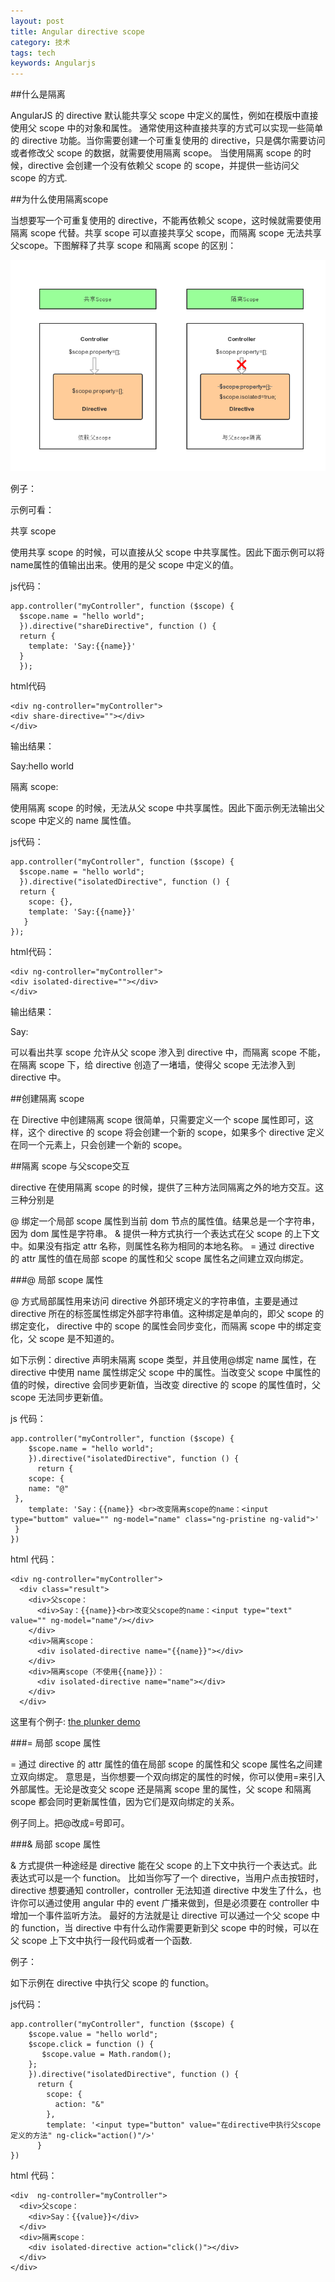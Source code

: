 ```yaml
---
layout: post
title: Angular directive scope
category: 技术
tags: tech
keywords: Angularjs
---
```


##什么是隔离

   AngularJS 的 directive 默认能共享父 scope 中定义的属性，例如在模版中直接使用父 scope 中的对象和属性。
通常使用这种直接共享的方式可以实现一些简单的 directive 功能。当你需要创建一个可重复使用的 directive，只是偶尔需要访问或者修改父 scope 的数据，就需要使用隔离 scope。
当使用隔离 scope 的时候，directive 会创建一个没有依赖父 scope 的 scope，并提供一些访问父 scope 的方式.

##为什么使用隔离scope

   当想要写一个可重复使用的 directive，不能再依赖父 scope，这时候就需要使用隔离 scope 代替。共享 scope 可以直接共享父 scope，而隔离 scope 无法共享父scope。下图解释了共享 scope 和隔离 scope 的区别：


![1](/public/img/posts/scope.png)

例子：

示例可看：

共享 scope

使用共享 scope 的时候，可以直接从父 scope 中共享属性。因此下面示例可以将name属性的值输出出来。使用的是父 scope 中定义的值。

js代码：

```
app.controller("myController", function ($scope) {
  $scope.name = "hello world";
  }).directive("shareDirective", function () {
  return {
    template: 'Say:{{name}}'
  }
  });
```

html代码

```
<div ng-controller="myController">
<div share-directive=""></div>
</div>
```

输出结果：

Say:hello world

隔离 scope:

使用隔离 scope 的时候，无法从父 scope 中共享属性。因此下面示例无法输出父 scope 中定义的 name 属性值。

js代码：

```
app.controller("myController", function ($scope) {
  $scope.name = "hello world";
  }).directive("isolatedDirective", function () {
  return {
    scope: {},
    template: 'Say:{{name}}'
   }
});
```
html代码：

```
<div ng-controller="myController">
<div isolated-directive=""></div>
</div>
```

输出结果：

Say:

可以看出共享 scope 允许从父 scope 渗入到 directive 中，而隔离 scope 不能，在隔离 scope 下，给 directive 创造了一堵墙，使得父 scope 无法渗入到 directive 中。

##创建隔离 scope

在 Directive 中创建隔离 scope 很简单，只需要定义一个 scope 属性即可，这样，这个 directive 的 scope 将会创建一个新的 scope，如果多个 directive 定义在同一个元素上，只会创建一个新的 scope。

##隔离 scope 与父scope交互

directive 在使用隔离 scope 的时候，提供了三种方法同隔离之外的地方交互。这三种分别是

@ 绑定一个局部 scope 属性到当前 dom 节点的属性值。结果总是一个字符串，因为 dom 属性是字符串。
& 提供一种方式执行一个表达式在父 scope 的上下文中。如果没有指定 attr 名称，则属性名称为相同的本地名称。
= 通过 directive 的 attr 属性的值在局部 scope 的属性和父 scope 属性名之间建立双向绑定。

###@ 局部 scope 属性

@ 方式局部属性用来访问 directive 外部环境定义的字符串值，主要是通过 directive 所在的标签属性绑定外部字符串值。这种绑定是单向的，即父 scope 的绑定变化，
directive 中的 scope 的属性会同步变化，而隔离 scope 中的绑定变化，父 scope 是不知道的。

如下示例：directive 声明未隔离 scope 类型，并且使用@绑定 name 属性，在 directive 中使用 name 属性绑定父 scope 中的属性。当改变父 scope 中属性的值的时候，directive 会同步更新值，当改变 directive 的 scope 的属性值时，父 scope 无法同步更新值。

js 代码：

```
app.controller("myController", function ($scope) {
    $scope.name = "hello world";
    }).directive("isolatedDirective", function () {
      return {
    scope: {
    name: "@"
 },
    template: 'Say：{{name}} <br>改变隔离scope的name：<input type="buttom" value="" ng-model="name" class="ng-pristine ng-valid">'
 }
})
```
html 代码：

```
<div ng-controller="myController">
  <div class="result">
    <div>父scope：
      <div>Say：{{name}}<br>改变父scope的name：<input type="text" value="" ng-model="name"/></div>
    </div>
    <div>隔离scope：
      <div isolated-directive name="{{name}}"></div>
    </div>
    <div>隔离scope（不使用{{name}}）：
      <div isolated-directive name="name"></div>
    </div>
  </div>
```

这里有个例子:
[the plunker demo](http://plnkr.co/edit/0vwa72InAuAACTBKykAa)

###= 局部 scope 属性

= 通过 directive 的 attr 属性的值在局部 scope 的属性和父 scope 属性名之间建立双向绑定。
意思是，当你想要一个双向绑定的属性的时候，你可以使用=来引入外部属性。无论是改变父 scope 还是隔离 scope 里的属性，父 scope 和隔离 scope 都会同时更新属性值，因为它们是双向绑定的关系。

例子同上。把@改成=号即可。

###& 局部 scope 属性

& 方式提供一种途经是 directive 能在父 scope 的上下文中执行一个表达式。此表达式可以是一个 function。
比如当你写了一个 directive，当用户点击按钮时，directive 想要通知 controller，controller 无法知道 directive 中发生了什么，也许你可以通过使用 angular 中的 event 广播来做到，但是必须要在 controller 中增加一个事件监听方法。
最好的方法就是让 directive 可以通过一个父 scope 中的 function，当 directive 中有什么动作需要更新到父 scope 中的时候，可以在父 scope 上下文中执行一段代码或者一个函数.

例子：

如下示例在 directive 中执行父 scope 的 function。

js代码：

```
app.controller("myController", function ($scope) {
    $scope.value = "hello world";
    $scope.click = function () {
       $scope.value = Math.random();
    };
    }).directive("isolatedDirective", function () {
      return {
        scope: {
          action: "&"
        },
        template: '<input type="button" value="在directive中执行父scope定义的方法" ng-click="action()"/>'
      }
})
```

html 代码：

```
<div  ng-controller="myController">
  <div>父scope：
    <div>Say：{{value}}</div>
  </div>
  <div>隔离scope：
    <div isolated-directive action="click()"></div>
  </div>
</div>
```


